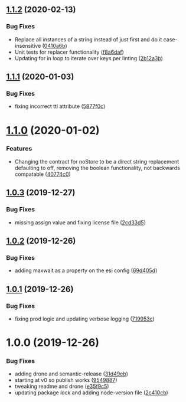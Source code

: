 ## [1.1.2](https://github.com/meltwater/esi-include-webpack-plugin/compare/v1.1.1...v1.1.2) (2020-02-13)


### Bug Fixes

* Replace all instances of a string instead of just first and do it case-insensitive ([0410a6b](https://github.com/meltwater/esi-include-webpack-plugin/commit/0410a6bbc831a7306d3f614e9f95fddf7c178fa8))
* Unit tests for replacer functionality ([f8a6daf](https://github.com/meltwater/esi-include-webpack-plugin/commit/f8a6dafdc06dbb5636ad80b34843c92a982ac727))
* Updating for in loop to iterate over keys per linting ([2b12a3b](https://github.com/meltwater/esi-include-webpack-plugin/commit/2b12a3bc2d22f3172e0835df6f188e5ad368366f))

## [1.1.1](https://github.com/meltwater/esi-include-webpack-plugin/compare/v1.1.0...v1.1.1) (2020-01-03)


### Bug Fixes

* fixing incorrect ttl attribute ([5877f0c](https://github.com/meltwater/esi-include-webpack-plugin/commit/5877f0cc6ba80e6bc248017ef50c48141d53bcb4))

# [1.1.0](https://github.com/meltwater/esi-include-webpack-plugin/compare/v1.0.3...v1.1.0) (2020-01-02)


### Features

* Changing the contract for noStore to be a direct string replacement defaulting to off, removing the boolean functionality, not backwards compatable ([40774c0](https://github.com/meltwater/esi-include-webpack-plugin/commit/40774c008af9cd0209970540266dc61a43f995da))

## [1.0.3](https://github.com/meltwater/esi-include-webpack-plugin/compare/v1.0.2...v1.0.3) (2019-12-27)


### Bug Fixes

* missing assign value and fixing license file ([2cd33d5](https://github.com/meltwater/esi-include-webpack-plugin/commit/2cd33d50a33c58b109e9bfe86ca2e3810836da10))

## [1.0.2](https://github.com/meltwater/esi-include-webpack-plugin/compare/v1.0.1...v1.0.2) (2019-12-26)


### Bug Fixes

* adding maxwait as a property on the esi config ([69d405d](https://github.com/meltwater/esi-include-webpack-plugin/commit/69d405d714d7590dda978df1b626f37f3fc3da54))

## [1.0.1](https://github.com/meltwater/esi-include-webpack-plugin/compare/v1.0.0...v1.0.1) (2019-12-26)


### Bug Fixes

* fixing prod logic and updating verbose logging ([719953c](https://github.com/meltwater/esi-include-webpack-plugin/commit/719953c024d9f21ae7ed1fe3de094fcc7d6647ea))

# 1.0.0 (2019-12-26)


### Bug Fixes

* adding drone and semantic-release ([31d49eb](https://github.com/meltwater/esi-include-webpack-plugin/commit/31d49eb623cbf92cf8c19021cdbb9c1af1a87f6b))
* starting at v0 so publish works ([9549887](https://github.com/meltwater/esi-include-webpack-plugin/commit/95498876102e5b8a20b860f7cdb293814ab1a03c))
* tweaking readme and drone ([e35f9c5](https://github.com/meltwater/esi-include-webpack-plugin/commit/e35f9c510f003cea33e207784bc4d6a260e0ac2e))
* updating package lock and adding node-version file ([2c410cb](https://github.com/meltwater/esi-include-webpack-plugin/commit/2c410cb6b393e94dcc1ae1c1ca7eba0a86259c9e))
